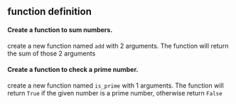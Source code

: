 ## function definition

#### Create a function to sum numbers.

create a new function named `add` with 2 arguments. The function will return the sum of those 2 arguments

#### Create a function to check a prime number.

create a new function named `is_prime` with 1 arguments. The function will return `True` if the given number is a prime number, otherwise return `False`

